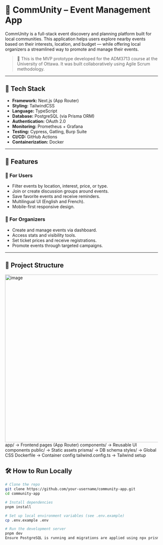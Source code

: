 # 🎉 CommUnity – Event Management App

CommUnity is a full-stack event discovery and planning platform built for local communities. This application helps users explore nearby events based on their interests, location, and budget — while offering local organizers a streamlined way to promote and manage their events.

> 🧪 This is the MVP prototype developed for the ADM3713 course at the University of Ottawa. It was built collaboratively using Agile Scrum methodology.

---

## 🔧 Tech Stack

- **Framework:** Next.js (App Router)
- **Styling:** TailwindCSS
- **Language:** TypeScript
- **Database:** PostgreSQL (via Prisma ORM)
- **Authentication:** OAuth 2.0
- **Monitoring:** Prometheus + Grafana
- **Testing:** Cypress, Gatling, Burp Suite
- **CI/CD:** GitHub Actions
- **Containerization:** Docker

---

## 🚀 Features

### 👥 For Users
- Filter events by location, interest, price, or type.
- Join or create discussion groups around events.
- Save favorite events and receive reminders.
- Multilingual UI (English and French).
- Mobile-first responsive design.

### 📢 For Organizers
- Create and manage events via dashboard.
- Access stats and visibility tools.
- Set ticket prices and receive registrations.
- Promote events through targeted campaigns.


---

## 📂 Project Structure
<img width="597" height="552" alt="image" src="https://github.com/user-attachments/assets/8ff1e182-7f1f-4490-a51d-3adfc1948d53" />
app/ → Frontend pages (App Router)
components/ → Reusable UI components
public/ → Static assets
prisma/ → DB schema
styles/ → Global CSS
Dockerfile → Container config
tailwind.config.ts → Tailwind setup

## 🛠️ How to Run Locally

```bash
# Clone the repo
git clone https://github.com/your-username/community-app.git
cd community-app

# Install dependencies
pnpm install

# Set up local environment variables (see .env.example)
cp .env.example .env

# Run the development server
pnpm dev
Ensure PostgreSQL is running and migrations are applied using npx prisma migrate dev.

